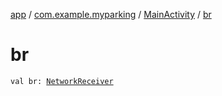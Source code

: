[app](../../index.md) / [com.example.myparking](../index.md) / [MainActivity](index.md) / [br](./br.md)

# br

`val br: `[`NetworkReceiver`](../../com.example.myparking.utils/-network-receiver/index.md)